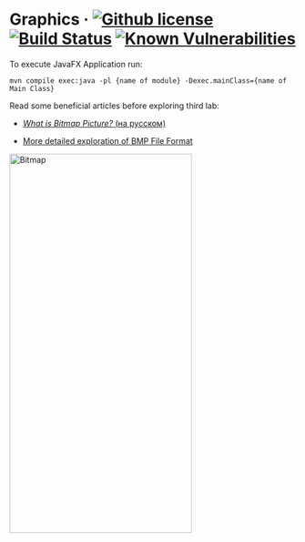 # Graphics &middot; [![Github license](https://img.shields.io/badge/license-Apache%202.0-purple.svg)](https://opensource.org/licenses/Apache-2.0) [![Build Status](https://travis-ci.org/Blahodatny/Graphics.svg?branch=master)](https://travis-ci.org/Blahodatny/Graphics) [![Known Vulnerabilities](https://snyk.io/test/github/Blahodatny/Graphics/badge.svg?targetFile=pom.xml)](https://snyk.io/test/github/Blahodatny/Graphics?targetFile=pom.xml)

To execute JavaFX Application run:
``````
mvn compile exec:java -pl {name of module} -Dexec.mainClass={name of Main Class}
``````

Read some beneficial articles before exploring third lab:

* [*What is Bitmap Picture?* (на русском)](https://ru.wikipedia.org/wiki/BMP)

* [More detailed exploration of BMP File Format](https://en.wikipedia.org/wiki/BMP_file_format)

<img src ="https://upload.wikimedia.org/wikipedia/commons/c/c4/BMPfileFormat.png" alt="Bitmap" align="middle" height="666" width="320"></img>